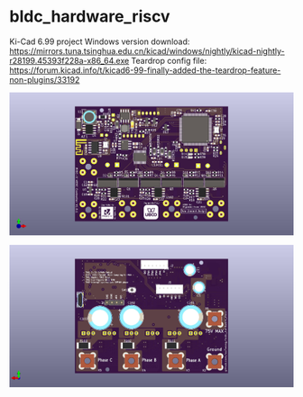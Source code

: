 # bldc_hardware_riscv

Ki-Cad 6.99 project
Windows version download:
https://mirrors.tuna.tsinghua.edu.cn/kicad/windows/nightly/kicad-nightly-r28199.45393f228a-x86_64.exe
Teardrop config file:
https://forum.kicad.info/t/kicad6-99-finally-added-the-teardrop-feature-non-plugins/33192

![alt tag](https://github.com/xu7wong/bldc_hardware_riscv/blob/main/bldc_hardware_riscv-A.jpg)

![alt tag](https://github.com/xu7wong/bldc_hardware_riscv/blob/main/bldc_hardware_riscv-B.jpg)
